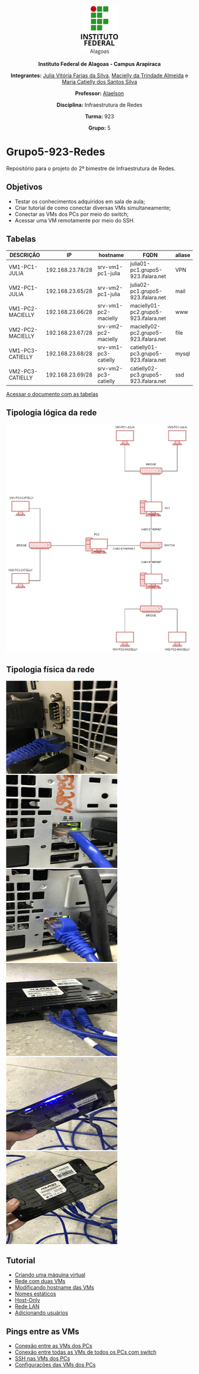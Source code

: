 <div align='center'>
<img src='https://github.com/Maahrcy/Grupo5-923-Redes/blob/main/img/ifal.png' width='100' height='130'>

**Instituto Federal de Alagoas - Campus Arapiraca**

**Integrantes:** [Julia Vitória Farias da Silva](https://github.com/juliavitoriav), [Macielly da Trindade Almeida](https://github.com/Maahrcy) e [Maria Catielly dos Santos Silva](https://github.com/Mcatielly)

**Professor:** [Alaelson](https://github.com/alaelson/)

**Disciplina:** Infraestrutura de Redes

**Turma:** 923

**Grupo:** 5
</div>

# Grupo5-923-Redes
Repositório para o projeto do 2º bimestre de Infraestrutura de Redes.

## Objetivos
- Testar os conhecimentos adquiridos em sala de aula;
- Criar tutorial de como conectar diversas VMs simultaneamente;
- Conectar as VMs dos PCs por meio do switch;
- Acessar uma VM remotamente por meio do SSH.

## Tabelas 

| DESCRIÇÃO  |  IP  |  hostname  |  FQDN  |  aliase  |
| ------------------- | ------------------- | ------------------- | ------------------- | ------------------- |
|  VM1-PC1-JULIA |  192.168.23.78/28 |  srv-vm1-pc1-julia |  julia01-pc1.grupo5-923.ifalara.net |  VPN |
|  VM2-PC1-JULIA |  192.168.23.65/28 |  srv-vm2-pc1-julia |  julia02-pc1.grupo5-923.ifalara.net |  mail |
|  VM1-PC2-MACIELLY |  192.168.23.66/28 |  srv-vm1-pc2-macielly |  macielly01-pc2.grupo5-923.ifalara.net |  www |
|  VM2-PC2-MACIELLY |  192.168.23.67/28 |  srv-vm2-pc2-macielly |  macielly02-pc2.grupo5-923.ifalara.net |  file |
|  VM1-PC3-CATIELLY |  192.168.23.68/28 |  srv-vm1-pc3-catielly |  catielly01-pc3.grupo5-923.ifalara.net |  mysql |
|  VM2-PC3-CATIELLY |  192.168.23.69/28 |  srv-vm2-pc3-catielly |  catielly02-pc3.grupo5-923.ifalara.net |  ssd |

[Acessar o documento com as tabelas](https://docs.google.com/spreadsheets/d/1wC8-0qN_uJ9s-l_1ESp-2WHDWGVcQKEaONAI2HTbjAo/edit?usp=sharing)

## Tipologia lógica da rede
<img src='https://github.com/Maahrcy/Grupo5-923-Redes/blob/main/img/switch-connection.jpg'>

## Tipologia física da rede
<div>
<img src='https://github.com/Maahrcy/Grupo5-923-Redes/blob/main/img/tf-1.jpg' width='300' height='250'>
<img src='https://github.com/Maahrcy/Grupo5-923-Redes/blob/main/img/tf-2.jpg' width='300' height='250'>
<img src='https://github.com/Maahrcy/Grupo5-923-Redes/blob/main/img/tf-3.jpg' width='300' height='250'>
<img src='https://github.com/Maahrcy/Grupo5-923-Redes/blob/main/img/tf-4.jpg' width='300' height='250'>
<img src='https://github.com/Maahrcy/Grupo5-923-Redes/blob/main/img/tf-5.jpg' width='300' height='250'>
<img src='https://github.com/Maahrcy/Grupo5-923-Redes/blob/main/img/tf-6.jpg' width='300' height='250'>
</div>

## Tutorial

- [Criando uma máquina virtual](creating.md)
- [Rede com duas VMs](p2p-2vm.md)
- [Modificando hostname das VMs](hostname.md)
- [Nomes estáticos](static.md)
- [Host-Only](host-only.md)
- [Rede LAN](lan-p2p.md)
- [Adicionando usuários](adduser.md)


## Pings entre as VMs

- [Conexão entre as VMs dos PCs](conection.md)
- [Conexão entre todas as VMs de todos os PCs com switch](switch-connected.md)
- [SSH nas VMs dos PCs](ssh-connection.md)
- [Configurações das VMs dos PCs](cfg-vm.md)

